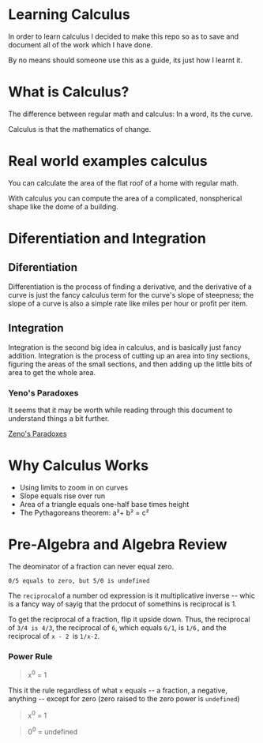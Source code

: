 # Learning Calculus

In order to learn calculus I decided to make this repo so as to save and document all of the work which I have done.

By no means should someone use this as a guide, its just how I learnt it.

# What is Calculus?

The difference between regular math and calculus: In a word, its the curve.

Calculus is that the mathematics of change.

# Real world examples calculus

You can calculate the area of the flat roof of a home with regular math.

With calculus you can compute the area of a complicated, nonspherical shape like the dome of a building.

# Diferentiation and Integration

## Diferentiation

Differentiation is the process of finding a derivative, and the derivative of a curve is just the fancy calculus term for the curve's slope of steepness; the slope of a curve is also a simple rate like miles per hour or profit per item.

## Integration

Integration is the second big idea in calculus, and is basically just fancy addition. Integration is the process of cutting up an area into tiny sections, figuring the areas of the small sections, and then adding up the little bits of area to get the whole area.

### Yeno's Paradoxes

It seems that it may be worth while reading through this document to understand things a bit further.

[Zeno's Paradoxes](https://plato.stanford.edu/entries/paradox-zeno/#ParPlu)

# Why Calculus Works

* Using limits to zoom in on curves
* Slope equals rise over run
* Area of a triangle equals one-half base times height
* The Pythagoreans theorem: a²+ b² = c²

# Pre-Algebra and Algebra Review

The deominator of a fraction can never equal zero.

```
0/5 equals to zero, but 5/0 is undefined
```
The ```reciprocal```of a number od expression is it multiplicative inverse -- whic is a fancy way of sayig that the prdocut of somethins is reciprocal is 1.

To get the reciprocal of a fraction, flip it upside down. Thus, the reciprocal of ```3/4 is 4/3```, the reciprocal of ```6```, which equals ```6/1```, is ```1/6,``` and the reciprocal of ```x - 2 ```is ```1/x-2```.

### Power Rule

>x<sup>0</sup> = 1

This it the rule regardless of what ```x``` equals -- a fraction, a negative, anything -- except for zero (zero raised to the zero power is ```undefined```)

>x<sup>0</sup> = 1

>0<sup>0</sup> = undefined




